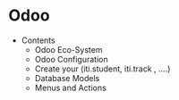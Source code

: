 # Odoo
* Contents 
  - Odoo Eco-System
  - Odoo Configuration
  - Create your (iti.student, iti.track , ....)
  - Database Models
  - Menus and Actions
